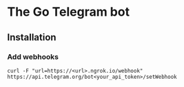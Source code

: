 # The Go Telegram bot

## Installation
### Add webhooks
```shell
curl -F "url=https://<url>.ngrok.io/webhook"  https://api.telegram.org/bot<your_api_token>/setWebhook
```
